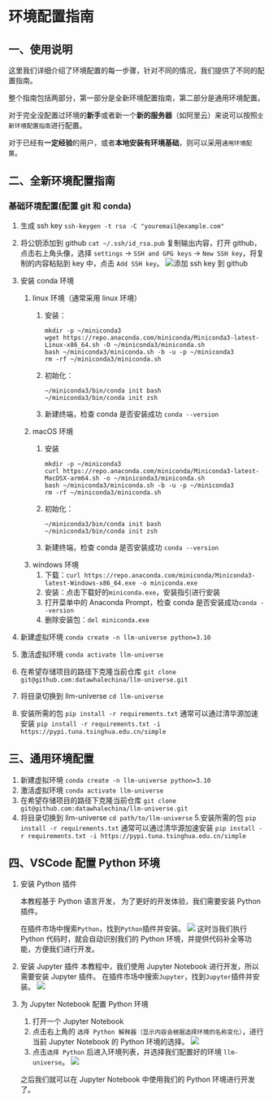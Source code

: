 # 环境配置指南

## 一、使用说明

这里我们详细介绍了环境配置的每一步骤，针对不同的情况，我们提供了不同的配置指南。

整个指南包括两部分，第一部分是全新环境配置指南，第二部分是通用环境配置。

对于完全没配置过环境的**新手**或者新一个**新的服务器**（如阿里云）来说可以按照`全新环境配置指南`进行配置。

对于已经有**一定经验**的用户，或者**本地安装有环境基础**，则可以采用`通用环境配置`。

## 二、全新环境配置指南

### 基础环境配置(配置 git 和 conda)

1. 生成 ssh key
`ssh-keygen -t rsa -C "youremail@example.com"`
2. 将公钥添加到 github
`cat ~/.ssh/id_rsa.pub`
复制输出内容，打开 github，点击右上角头像，选择 `settings` -> `SSH and GPG keys` -> `New SSH key`，将复制的内容粘贴到 key 中，点击 `Add SSH key`。
![添加 ssh key 到 github](../../figures/C1-1-github_ssh.png)

3. 安装 conda 环境
   1. linux 环境（通常采用 linux 环境）
      1. 安装：

         ```shell
         mkdir -p ~/miniconda3
         wget https://repo.anaconda.com/miniconda/Miniconda3-latest-Linux-x86_64.sh -O ~/miniconda3/miniconda.sh
         bash ~/miniconda3/miniconda.sh -b -u -p ~/miniconda3
         rm -rf ~/miniconda3/miniconda.sh
         ```

      2. 初始化：

         ```shell
         ~/miniconda3/bin/conda init bash
         ~/miniconda3/bin/conda init zsh
         ```

      3. 新建终端，检查 conda 是否安装成功 `conda --version`
   2. macOS 环境
      1. 安装

            ```shell
            mkdir -p ~/miniconda3
            curl https://repo.anaconda.com/miniconda/Miniconda3-latest-MacOSX-arm64.sh -o ~/miniconda3/miniconda.sh
            bash ~/miniconda3/miniconda.sh -b -u -p ~/miniconda3
            rm -rf ~/miniconda3/miniconda.sh
            ```

      2. 初始化：

            ```shell
            ~/miniconda3/bin/conda init bash
            ~/miniconda3/bin/conda init zsh
            ```

      3. 新建终端，检查 conda 是否安装成功 `conda --version`
   3. windows 环境
      1. 下载：`curl https://repo.anaconda.com/miniconda/Miniconda3-latest-Windows-x86_64.exe -o miniconda.exe`
      2. 安装：点击下载好的`miniconda.exe`，安装指引进行安装
      3. 打开菜单中的 Anaconda Prompt，检查 conda 是否安装成功`conda --version`
      4. 删除安装包：`del miniconda.exe`

4. 新建虚拟环境
`conda create -n llm-universe python=3.10`
5. 激活虚拟环境
`conda activate llm-universe`
6. 在希望存储项目的路径下克隆当前仓库
`git clone git@github.com:datawhalechina/llm-universe.git`
7. 将目录切换到 llm-universe
`cd llm-universe`
8. 安装所需的包 `pip install -r requirements.txt`
通常可以通过清华源加速安装 `pip install -r requirements.txt -i https://pypi.tuna.tsinghua.edu.cn/simple`

## 三、通用环境配置

1. 新建虚拟环境
`conda create -n llm-universe python=3.10`
2. 激活虚拟环境
`conda activate llm-universe`
3. 在希望存储项目的路径下克隆当前仓库
`git clone git@github.com:datawhalechina/llm-universe.git`
4. 将目录切换到 llm-universe
`cd path/to/llm-universe`
5.安装所需的包
`pip install -r requirements.txt`
通常可以通过清华源加速安装
`pip install -r requirements.txt -i https://pypi.tuna.tsinghua.edu.cn/simple`

## 四、VSCode 配置 Python 环境

1. 安装 Python 插件

   本教程基于 Python 语言开发， 为了更好的开发体验，我们需要安装 Python 插件。

   在插件市场中搜索`Python`，找到`Python`插件并安装。
   ![](../../figures/C1-6-python_plugin.png)
   这时当我们执行 Python 代码时，就会自动识别我们的 Python 环境，并提供代码补全等功能，方便我们进行开发。

2. 安装 Jupyter 插件
   本教程中，我们使用 Jupyter Notebook 进行开发，所以需要安装 Jupyter 插件。
   在插件市场中搜索`Jupyter`，找到`Jupyter`插件并安装。
   ![](../../figures/C1-6-jupyter_plugin.png)

3. 为 Jupyter Notebook 配置 Python 环境
   1. 打开一个 Jupyter Notebook
   2. 点击右上角的 `选择 Python 解释器（显示内容会根据选择环境的名称变化）`，进行当前 Jupyter Notebook 的 Python 环境的选择。
   ![](../../figures/C1-6-jupyter_python.png)
   3. 点击`选择 Python` 后进入环境列表，并选择我们配置好的环境 `llm-universe`。
   ![](../../figures/C1-6-jupyter_env_list.png)

   之后我们就可以在 Jupyter Notebook 中使用我们的 Python 环境进行开发了。
